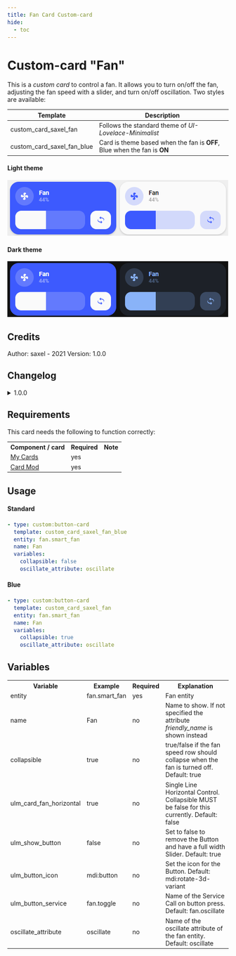 ```yaml
---
title: Fan Card Custom-card
hide:
  - toc
---
```

<!-- markdownlint-disable MD046 -->

# Custom-card "Fan"

This is a _custom card_ to control a fan. It allows you to turn on/off the fan, adjusting the fan speed with a slider, and turn on/off oscillation. Two styles are available:

| Template                   | Description                                                              |
|----------------------------|--------------------------------------------------------------------------|
| custom_card_saxel_fan      | Follows the standard theme of _UI-Lovelace-Minimalist_                   |
| custom_card_saxel_fan_blue | Card is theme based when the fan is __OFF__, Blue when the fan is __ON__ |

#### Light theme

![Light theme](../../docs/assets/img/custom_fan_light_theme.png)

#### Dark theme

![Dark theme](../../docs/assets/img/custom_fan_dark_theme.png)

## Credits

Author: saxel - 2021
Version: 1.0.0

## Changelog

<details>
  <summary>1.0.0</summary>
  Initial release
</details>

## Requirements

This card needs the following to function correctly:
<table>
  <tr>
    <th>Component / card</th>
    <th>Required</th>
    <th>Note</th>
  </tr>
  <tr>
    <td><a href="https://github.com/AnthonMS/my-cards">My Cards</a></td>
    <td>yes</td>
    <td></td>
  </tr>
  <tr>
    <td><a href="https://github.com/thomasloven/lovelace-card-mod">Card Mod</a></td>
    <td>yes</td>
    <td></td>
  </tr>
</table>

## Usage

#### Standard

```yaml
- type: custom:button-card
  template: custom_card_saxel_fan_blue
  entity: fan.smart_fan
  name: Fan
  variables:
    collapsible: false
    oscillate_attribute: oscillate
```

#### Blue

```yaml
- type: custom:button-card
  template: custom_card_saxel_fan
  entity: fan.smart_fan
  name: Fan
  variables:
    collapsible: true
    oscillate_attribute: oscillate
```

## Variables

<table>
  <tr>
    <th>Variable</th>
    <th>Example</th>
    <th>Required</th>
    <th>Explanation</th>
  </tr>
  <tr>
    <td>entity</td>
    <td>fan.smart_fan</td>
    <td>yes</td>
    <td>Fan entity</td>
  </tr>
  <tr>
    <td>name</td>
    <td>Fan</td>
    <td>no</td>
    <td>Name to show. If not specified the attribute <i>friendly_name</i> is shown instead</td>
  </tr>
  <tr>
    <td>collapsible</td>
    <td>true</td>
    <td>no</td>
    <td>true/false if the fan speed row should collapse when the fan is turned off. Default: true</td>
  </tr>
  <tr>
    <td>ulm_card_fan_horizontal</td>
    <td>true</td>
    <td>no</td>
    <td>Single Line Horizontal Control. Collapsible MUST be false for this currently. Default: false</td>
  </tr>
  <tr>
    <td>ulm_show_button</td>
    <td>false</td>
    <td>no</td>
    <td>Set to false to remove the Button and have a full width Slider. Default: true</td>
  </tr>
  <tr>
    <td>ulm_button_icon</td>
    <td>mdi:button</td>
    <td>no</td>
    <td>Set the icon for the Button. Default: mdi:rotate-3d-variant</td>
  </tr>
  <tr>
    <td>ulm_button_service</td>
    <td>fan.toggle</td>
    <td>no</td>
    <td>Name of the Service Call on button press. Default: fan.oscillate</td>
  </tr>
  <tr>
    <td>oscillate_attribute</td>
    <td>oscillate</td>
    <td>no</td>
    <td>Name of the oscillate attribute of the fan entity. Default: oscillate</td>
  </tr>
</table>
